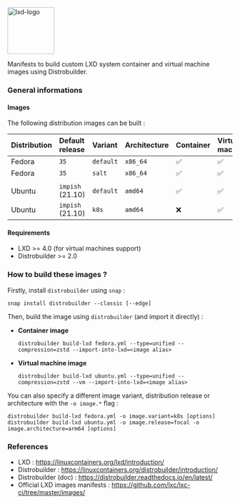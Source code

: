 <p><img src="https://discuss.linuxcontainers.org/uploads/default/original/1X/9a2865f528f7b846cda54335dec298dda6109bb3.png" alt="lxd-logo" title="lxd" align="top" height=105 /></p>

Manifests to build custom LXD system container and virtual machine images using Distrobuilder.

### General informations

#### Images

The following distribution images can be built :

| Distribution   | Default release   | Variant      | Architecture | Container  | Virtual machine  |
| :--------------| :-----------------| :------------| :------------| :--------- | :--------------- |
| Fedora         | `35`              | `default`    | `x86_64`     | ✅         | ✅               |
| Fedora         | `35`              | `salt`       | `x86_64`     | ✅         | ✅               |
|                |                   |              |              |            |                  |
| Ubuntu         | `impish` (21.10)  | `default`    | `amd64`      | ✅         | ✅               |
| Ubuntu         | `impish` (21.10)  | `k8s`        | `amd64`      | ❌         | ✅               |

#### Requirements

- LXD >= 4.0 (for virtual machines support)
- Distrobuilder >= 2.0

### How to build these images ?

Firstly, install `distrobuilder` using `snap` :

```shell
snap install distrobuilder --classic [--edge]
```

Then, build the image using `distrobuilder` (and import it directly) :

* **Container image**

  ```shell
  distrobuilder build-lxd fedora.yml --type=unified --compression=zstd --import-into-lxd=<image alias>
  ```

* **Virtual machine image**

  ```shell
  distrobuilder build-lxd ubuntu.yml --type=unified --compression=zstd --vm --import-into-lxd=<image alias>
  ```

You can also specify a different image variant, distribution release or architecture with the `-o image.*` flag :

  ```shell
  distrobuilder build-lxd fedora.yml -o image.variant=k8s [options]
  distrobuilder build-lxd ubuntu.yml -o image.release=focal -o image.architecture=arm64 [options]
  ```
### References

* LXD : https://linuxcontainers.org/lxd/introduction/
* Distrobuilder : https://linuxcontainers.org/distrobuilder/introduction/
* Distrobuilder (doc) : https://distrobuilder.readthedocs.io/en/latest/
* Official LXD images manifests : https://github.com/lxc/lxc-ci/tree/master/images/
